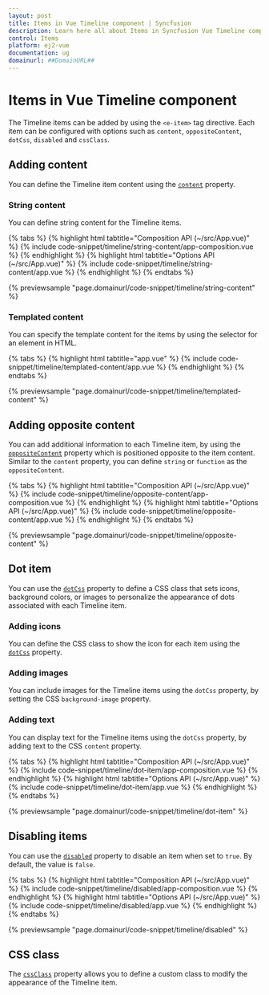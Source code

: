 ```yaml
---
layout: post
title: Items in Vue Timeline component | Syncfusion
description: Learn here all about Items in Syncfusion Vue Timeline component of Syncfusion Essential JS 2 and more.
control: Items 
platform: ej2-vue
documentation: ug
domainurl: ##DomainURL##
---
```


# Items in Vue Timeline component

The Timeline items can be added by using the `<e-item>` tag directive. Each item can be configured with options such as `content`, `oppositeContent`, `dotCss`, `disabled` and `cssClass`.

## Adding content

You can define the Timeline item content using the [`content`](https://ej2.syncfusion.com/vue/documentation/api/timeline/timelineItem/#content) property.

### String content

You can define string content for the Timeline items.

{% tabs %}
{% highlight html tabtitle="Composition API (~/src/App.vue)" %}
{% include code-snippet/timeline/string-content/app-composition.vue %}
{% endhighlight %}
{% highlight html tabtitle="Options API (~/src/App.vue)" %}
{% include code-snippet/timeline/string-content/app.vue %}
{% endhighlight %}
{% endtabs %}
        
{% previewsample "page.domainurl/code-snippet/timeline/string-content" %}

### Templated content

You can specify the template content for the items by using the selector for an element in HTML.

{% tabs %}
{% highlight html tabtitle="app.vue" %}
{% include code-snippet/timeline/templated-content/app.vue %}
{% endhighlight %}
{% endtabs %}
        
{% previewsample "page.domainurl/code-snippet/timeline/templated-content" %}

## Adding opposite content

You can add additional information to each Timeline item, by using the [`oppositeContent`](https://ej2.syncfusion.com/vue/documentation/api/timeline/timelineItem/#oppositecontent) property which is positioned opposite to the item content. Similar to the `content` property, you can define `string` or `function` as the `oppositeContent`.

{% tabs %}
{% highlight html tabtitle="Composition API (~/src/App.vue)" %}
{% include code-snippet/timeline/opposite-content/app-composition.vue %}
{% endhighlight %}
{% highlight html tabtitle="Options API (~/src/App.vue)" %}
{% include code-snippet/timeline/opposite-content/app.vue %}
{% endhighlight %}
{% endtabs %}
        
{% previewsample "page.domainurl/code-snippet/timeline/opposite-content" %}

## Dot item

You can use the [`dotCss`](https://ej2.syncfusion.com/vue/documentation/api/timeline/timelineItem/#dotcss) property to define a CSS class that sets icons, background colors, or images to personalize the appearance of dots associated with each Timeline item.

### Adding icons

You can define the CSS class to show the icon for each item using the [`dotCss`](https://ej2.syncfusion.com/vue/documentation/api/timeline/timelineItem/#dotcss) property.

### Adding images

You can include images for the Timeline items using the `dotCss` property, by setting the CSS `background-image` property.

### Adding text

You can display text for the Timeline items using the `dotCss` property, by adding text to the CSS `content` property.

{% tabs %}
{% highlight html tabtitle="Composition API (~/src/App.vue)" %}
{% include code-snippet/timeline/dot-item/app-composition.vue %}
{% endhighlight %}
{% highlight html tabtitle="Options API (~/src/App.vue)" %}
{% include code-snippet/timeline/dot-item/app.vue %}
{% endhighlight %}
{% endtabs %}
        
{% previewsample "page.domainurl/code-snippet/timeline/dot-item" %}

## Disabling items

You can use the [`disabled`](https://ej2.syncfusion.com/vue/documentation/api/timeline/timelineItem/#disabled) property to disable an item when set to `true`. By default, the value is `false`.

{% tabs %}
{% highlight html tabtitle="Composition API (~/src/App.vue)" %}
{% include code-snippet/timeline/disabled/app-composition.vue %}
{% endhighlight %}
{% highlight html tabtitle="Options API (~/src/App.vue)" %}
{% include code-snippet/timeline/disabled/app.vue %}
{% endhighlight %}
{% endtabs %}
        
{% previewsample "page.domainurl/code-snippet/timeline/disabled" %}

## CSS class

The [`cssClass`](https://ej2.syncfusion.com/vue/documentation/api/timeline/timelineItem/#cssclass) property allows you to define a custom class to modify the appearance of the Timeline item.